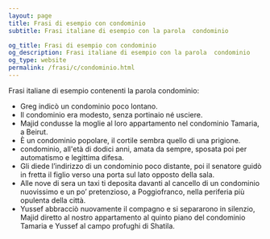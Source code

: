 ```yaml
---
layout: page
title: Frasi di esempio con condominio 
subtitle: Frasi italiane di esempio con la parola  condominio

og_title: Frasi di esempio con condominio 
og_description: Frasi italiane di esempio con la parola  condominio
og_type: website
permalink: /frasi/c/condominio.html
---
```


Frasi italiane di esempio contenenti la parola condominio:


- Greg indicò un condominio poco lontano.
- Il condominio era modesto, senza portinaio né usciere.
- Majid condusse la moglie al loro appartamento nel condominio Tamaria, a Beirut.
- È un condominio popolare, il cortile sembra quello di una prigione.
- condominio, all'età di dodici anni, amata da sempre, sposata poi per automatismo e legittima difesa.
- Gli diede l’indirizzo di un condominio poco distante, poi il senatore guidò in fretta il figlio verso una porta sul lato opposto della sala.
- Alle nove di sera un taxi ti deposita davanti al cancello di un condominio nuovissimo e un po’ pretenzioso, a Poggiofranco, nella periferia più opulenta della città.
- Yussef abbracciò nuovamente il compagno e si separarono in silenzio, Majid diretto al nostro appartamento al quinto piano del condominio Tamaria e Yussef al campo profughi di Shatila.
